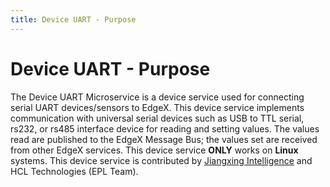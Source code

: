 ```yaml
---
title: Device UART - Purpose
---
```


# Device UART - Purpose

The Device UART Microservice is a device service used for connecting serial UART devices/sensors to EdgeX. This device service implements communication with universal serial devices such as USB to TTL serial, rs232, or rs485 interface device for reading and setting values. The values read are published to the EdgeX Message Bus; the values set are received from other EdgeX services. This device service **ONLY** works on **Linux** systems. This device service is contributed by [Jiangxing Intelligence](https://www.jiangxingai.com/) and HCL Technologies (EPL Team).